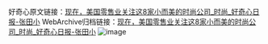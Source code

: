 好奇心原文链接：[现在，美国零售业关注这8家小而美的时尚公司_时尚_好奇心日报-张田小](https://www.qdaily.com/articles/8747.html)
WebArchive归档链接：[现在，美国零售业关注这8家小而美的时尚公司_时尚_好奇心日报-张田小](http://web.archive.org/web/20190623153341/https://www.qdaily.com/articles/8747.html)
![image](http://ww3.sinaimg.cn/large/007d5XDpgy1g3vds7fu52j30u07mqnpd)